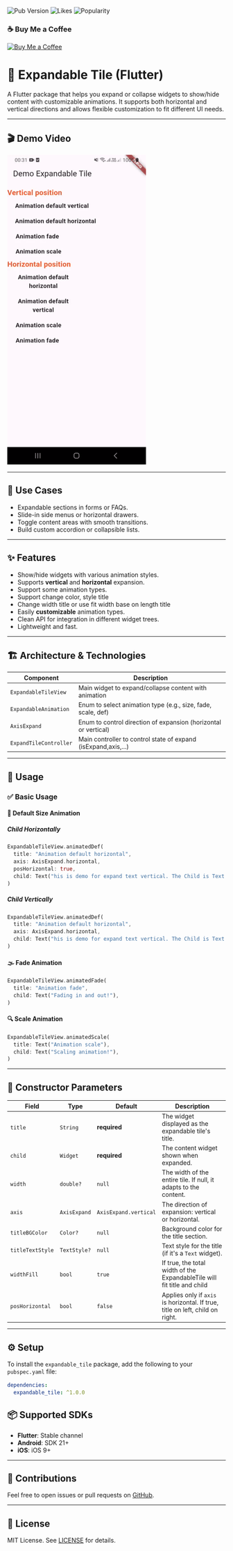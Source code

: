 ![Pub Version](https://img.shields.io/pub/v/expandable_tile)
![Likes](https://img.shields.io/pub/likes/expandable_tile)
![Popularity](https://img.shields.io/pub/popularity/expandable_tile)

### ☕ Buy Me a Coffee

[![Buy Me a Coffee](https://cdn.buymeacoffee.com/buttons/v2/default-yellow.png)](https://buymeacoffee.com/bimki)

# 🔽 Expandable Tile (Flutter)

A Flutter package that helps you expand or collapse widgets to show/hide content with customizable animations. It supports both horizontal and vertical directions and allows flexible customization to fit different UI needs.

---

## 🎬 Demo Video
![Demo](assets/demo.gif)

---

## 📱 Use Cases

- Expandable sections in forms or FAQs.
- Slide-in side menus or horizontal drawers.
- Toggle content areas with smooth transitions.
- Build custom accordion or collapsible lists.

---

## ✨ Features

- Show/hide widgets with various animation styles.
- Supports **vertical** and **horizontal** expansion.
- Support some animation types.
- Support change color, style title
- Change width title or use fit width base on length title
- Easily **customizable** animation types.
- Clean API for integration in different widget trees.
- Lightweight and fast.

---

## 🏗️ Architecture & Technologies


| Component             | Description                                                     |
|-----------------------|-----------------------------------------------------------------|
| `ExpandableTileView`  | Main widget to expand/collapse content with animation           |
| `ExpandableAnimation` | Enum to select animation type (e.g., size, fade, scale, def)    |
| `AxisExpand`          | Enum to control direction of expansion (horizontal or vertical) |
| `ExpandTileController`| Main controller to control state of expand (isExpand,axis,...)  |

---

## 🚀 Usage

### ✅ Basic Usage

#### 📏 Default Size Animation

##### Child Horizontally

```dart
ExpandableTileView.animatedDef(
  title: "Animation default horizontal",
  axis: AxisExpand.horizontal,
  posHorizontal: true,
  child: Text("his is demo for expand text vertical. The Child is Text."),
)
```

##### Child Vertically

```dart
ExpandableTileView.animatedDef(
  title: "Animation default horizontal",
  axis: AxisExpand.horizontal,
  child: Text("his is demo for expand text vertical. The Child is Text."),
)
```

#### 🌫️ Fade Animation

```dart
ExpandableTileView.animatedFade(
  title: "Animation fade",
  child: Text("Fading in and out!"),
)
```

#### 🔍 Scale Animation

```dart
ExpandableTileView.animatedScale(
  title: Text("Animation scale"),
  child: Text("Scaling animation!"),
)
```

---

## 🧾 Constructor Parameters

| Field              | Type                  | Default                    | Description                                                                   |
|--------------------|-----------------------|----------------------------|-------------------------------------------------------------------------------|
| `title`            | `String`              | **required**               | The widget displayed as the expandable tile's title.                          |
| `child`            | `Widget`              | **required**               | The content widget shown when expanded.                                       |
| `width`            | `double?`             | `null`                     | The width of the entire tile. If null, it adapts to the content.              |
| `axis`             | `AxisExpand`          | `AxisExpand.vertical`      | The direction of expansion: vertical or horizontal.                           |
| `titleBGColor`     | `Color?`              | `null`                     | Background color for the title section.                                       |
| `titleTextStyle`   | `TextStyle?`          | `null`                     | Text style for the title (if it's a `Text` widget).                           |
| `widthFill`        | `bool`                | `true`                     | If true, the total width of the ExpandableTile will fit title and child       |
| `posHorizontal`    | `bool`                | `false`                    | Applies only if `axis` is horizontal. If true, title on left, child on right. |

---

## ⚙️ Setup

To install the `expandable_tile` package, add the following to your `pubspec.yaml` file:

```yaml
dependencies:
  expandable_tile: ^1.0.0
```
## 📦 Supported SDKs

- **Flutter**: Stable channel
- **Android**: SDK 21+
- **iOS**: iOS 9+

---

## 🙌 Contributions

Feel free to open issues or pull requests on [GitHub](https://github.com/BimKi1604/expandable_tile).

---

## 📄 License

MIT License. See [LICENSE](LICENSE) for details.
